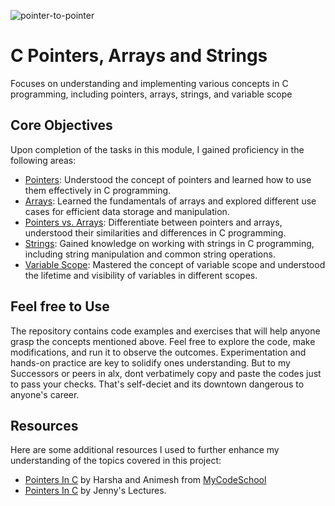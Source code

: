 ![pointer-to-pointer](https://github.com/El-gibbor/alx-low_level_programming/assets/107848793/7f190b39-c4aa-44b9-91b1-be059ce1af16)
# C Pointers, Arrays and Strings  
Focuses on understanding and implementing various concepts in C programming, including pointers, arrays, strings, and variable scope  
## Core Objectives  
Upon completion of the tasks in this module, I gained proficiency in the following areas:  
* [Pointers](https://www.tutorialspoint.com/cprogramming/c_pointers.htm): Understood the concept of pointers and learned how to use them effectively in C programming.  
* [Arrays](https://www.tutorialspoint.com/cprogramming/c_arrays.htm): Learned the fundamentals of arrays and explored different use cases for efficient data storage and manipulation.  
* [Pointers vs. Arrays](https://www.geeksforgeeks.org/pointer-vs-array-in-c/): Differentiate between pointers and arrays, understood their similarities and differences in C programming.  
* [Strings](https://www.tutorialspoint.com/cprogramming/c_strings.htm): Gained knowledge on working with strings in C programming, including string manipulation and common string operations.  
* [Variable Scope](https://www.freecodecamp.org/news/scope-of-variables-in-c-local-and-global-scope-explained/#:~:text=In%20simple%20terms%2C%20scope%20of,used%2C%20and%20can%20be%20modified.): Mastered the concept of variable scope and understood the lifetime and visibility of variables in different scopes.  
## Feel free to Use  
The repository contains code examples and exercises that will help anyone grasp the concepts mentioned above. Feel free to explore the code, make modifications, and run it to observe the outcomes. Experimentation and hands-on practice are key to solidify ones understanding. But to my Successors or peers in alx, dont verbatimely copy and paste the codes just to pass your checks. That's self-deciet and its downtown dangerous to anyone's career.  
## Resources  
Here are some additional resources I used to further enhance my understanding of the topics covered in this project:
* [Pointers In C](https://www.youtube.com/watch?v=zuegQmMdy8M&t=3922s) by Harsha and Animesh from [MyCodeSchool](https://www.freecodecamp.org/news/mycodeschool-youtube-channel-history/)  
* [Pointers In C](https://www.youtube.com/watch?v=IuDJeGqEZ3A&t=55s) by Jenny's Lectures.
